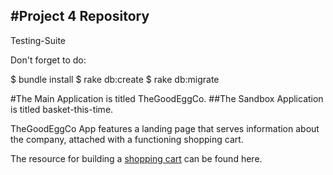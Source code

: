 #Project 4 Repository
----------------------
Testing-Suite

Don't forget to do:

$ bundle install
$ rake db:create
$ rake db:migrate


#The Main Application is titled TheGoodEggCo.
##The Sandbox Application is titled basket-this-time.

TheGoodEggCo App features a landing page that serves information about the company, attached
with a functioning shopping cart.

The resource for building a [shopping cart](https://richonrails.com/articles/building-a-shopping-cart-in-ruby-on-rails) can be found here.
